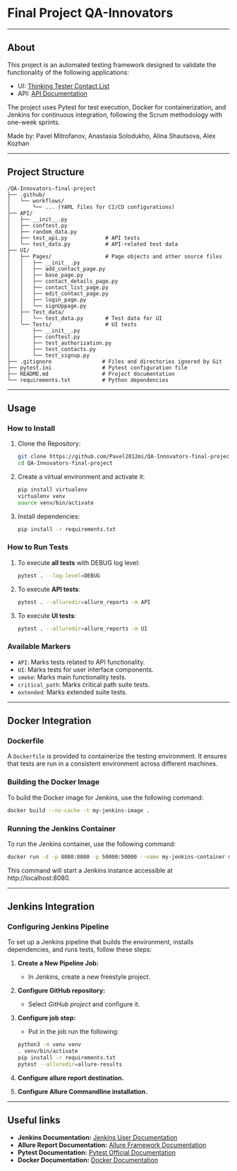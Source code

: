 # Final Project QA-Innovators

---

## About

This project is an automated testing framework designed to validate the functionality of the following applications:
- UI: [Thinking Tester Contact List](https://thinking-tester-contact-list.herokuapp.com/)
- API: [API Documentation](https://documenter.getpostman.com/view/4012288/TzK2bEa8)

The project uses Pytest for test execution, Docker for containerization, and Jenkins for continuous integration, following the Scrum methodology with one-week sprints.

Made by: Pavel Mitrofanov, Anastasia Solodukho, Alina Shautsova, Alex Kozhan

---

## Project Structure
```
/QA-Innovators-final-project
├── .github/
│   └── workflows/
│       └── ... (YAML files for CI/CD configurations)
├── API/
│   ├── __init__.py
│   ├── conftest.py
│   ├── random_data.py
│   ├── test_api.py            # API tests
│   └── test_data.py           # API-related test data
├── UI/
│   ├── Pages/                 # Page objects and other source files
│   │   ├── __init__.py
│   │   ├── add_contact_page.py
│   │   ├── base_page.py
│   │   ├── contact_details_page.py
│   │   ├── contact_list_page.py
│   │   ├── edit_contact_page.py
│   │   ├── login_page.py
│   │   └── signUppage.py
│   ├── Test_data/
│   │   └── test_data.py       # Test data for UI
│   └── Tests/                 # UI tests
│       ├── __init__.py
│       ├── conftest.py
│       ├── test_authorization.py
│       ├── test_contacts.py
│       └── test_signup.py
├── .gitignore                # Files and directories ignored by Git
├── pytest.ini                # Pytest configuration file
├── README.md                 # Project documentation
└── requirements.txt          # Python dependencies

```

---

## Usage

### How to Install

1. Clone the Repository:
    ```bash
    git clone https://github.com/Pavel2812mi/QA-Innovators-final-project.git
    cd QA-Innovators-final-project
    ```

2. Create a virtual environment and activate it:
    ```bash
    pip install virtualenv
    virtualenv venv
    source venv/bin/activate
    ```

3. Install dependencies:
    ```bash
    pip install -r requirements.txt
    ```

### How to Run Tests

1. To execute **all tests** with DEBUG log level:
    ```bash
    pytest . --log-level=DEBUG
    ```

2. To execute **API tests**:
    ```bash
    pytest . --alluredir=allure_reports -m API
    ```

3. To execute **UI tests**:
    ```bash
    pytest . --alluredir=allure_reports -m UI 
    ```

### Available Markers

- `API`: Marks tests related to API functionality.
- `UI`: Marks tests for user interface components.
- `smoke`: Marks main functionality tests.
- `critical_path`: Marks critical path suite tests.
- `extended`: Marks extended suite tests.

---

## Docker Integration

### Dockerfile

A `Dockerfile` is provided to containerize the testing environment. It ensures that tests are run in a consistent environment across different machines.

### Building the Docker Image

To build the Docker image for Jenkins, use the following command:

```bash
docker build --no-cache -t my-jenkins-image .
```

### Running the Jenkins Container

To run the Jenkins container, use the following command:

```bash
docker run -d -p 8080:8080 -p 50000:50000 --name my-jenkins-container my-jenkins-image
```

This command will start a Jenkins instance accessible at http://localhost:8080.

---

## Jenkins Integration

### Configuring Jenkins Pipeline

To set up a Jenkins pipeline that builds the environment, installs dependencies, and runs tests, follow these steps:

1. **Create a New Pipeline Job:**
   - In Jenkins, create a new freestyle project.

2. **Configure GitHub repository:**
   - Select *GitHub project* and configure it.

3. **Configure job step:**
   - Put in the job run the following:
   ```bash
   python3 -m venv venv
   . venv/bin/activate
   pip install -r requirements.txt
   pytest --alluredir=allure-results
   ```

4. **Configure allure report destination.**

5. **Configure Allure Commandline installation.**

---

## Useful links

- **Jenkins Documentation:** [Jenkins User Documentation](https://www.jenkins.io/doc/)
- **Allure Report Documentation:** [Allure Framework Documentation](https://docs.qameta.io/allure/)
- **Pytest Documentation:** [Pytest Official Documentation](https://docs.pytest.org/en/stable/)
- **Docker Documentation:** [Docker Documentation](https://docs.docker.com/)
